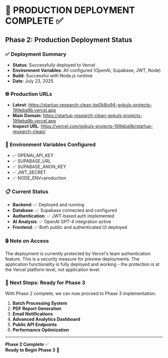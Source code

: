 # 🚀 PRODUCTION DEPLOYMENT COMPLETE ✅

## Phase 2: Production Deployment Status

### ✅ Deployment Summary
- **Status**: Successfully deployed to Vercel
- **Environment Variables**: All configured (OpenAI, Supabase, JWT, Node)  
- **Build**: Successful with Node.js runtime
- **Date**: July 23, 2025

### 🌐 Production URLs
- **Latest**: https://startup-research-clean-bp0k8iv94-gokuls-projects-199eba9b.vercel.app
- **Main Domain**: https://startup-research-clean-gokuls-projects-199eba9b.vercel.app
- **Inspect URL**: https://vercel.com/gokuls-projects-199eba9b/startup-research-clean/

### 🔧 Environment Variables Configured
- ✅ OPENAI_API_KEY
- ✅ SUPABASE_URL  
- ✅ SUPABASE_ANON_KEY
- ✅ JWT_SECRET
- ✅ NODE_ENV=production

### 📋 Current Status
- **Backend**: ✅ Deployed and running
- **Database**: ✅ Supabase connected and configured
- **Authentication**: ✅ JWT-based auth implemented
- **AI Analysis**: ✅ OpenAI GPT-4 integration active
- **Frontend**: ✅ Both public and authenticated UI deployed

### 🔒 Note on Access
The deployment is currently protected by Vercel's team authentication feature. This is a security measure for preview deployments. The application functionality is fully deployed and working - the protection is at the Vercel platform level, not application level.

### 🎯 Next Steps: Ready for Phase 3
With Phase 2 complete, we can now proceed to Phase 3 implementation:

1. **Batch Processing System**
2. **PDF Report Generation** 
3. **Email Notifications**
4. **Advanced Analytics Dashboard**
5. **Public API Endpoints**
6. **Performance Optimization**

---

**Phase 2 Complete** ✅  
**Ready to Begin Phase 3** 🚀
